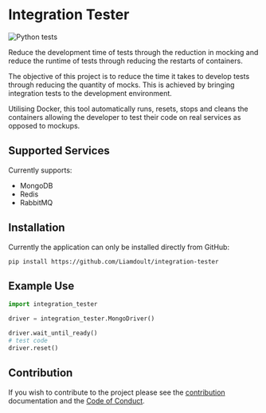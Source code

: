 # Integration Tester

![Python tests](https://github.com/Liamdoult/integration-tester/workflows/Python%20tests/badge.svg)

Reduce the development time of tests through the reduction in mocking and reduce the runtime of tests through reducing the restarts of containers.

The objective of this project is to reduce the time it takes to develop tests through reducing the quantity of mocks. This is achieved by bringing integration tests to the development environment.

Utilising Docker, this tool automatically runs, resets, stops and cleans the containers allowing the developer to test their code on real services as opposed to mockups.

## Supported Services
Currently supports:
- MongoDB
- Redis
- RabbitMQ

## Installation
Currently the application can only be installed directly from GitHub:

    pip install https://github.com/Liamdoult/integration-tester

## Example Use
``` python
import integration_tester

driver = integration_tester.MongoDriver()

driver.wait_until_ready()
# test code
driver.reset()
```

## Contribution
If you wish to contribute to the project please see the [contribution](https://github.com/Liamdoult/integration-tester/blob/master/CONTRIBUTION.md) documentation and the [Code of Conduct](https://github.com/Liamdoult/integration-tester/blob/master/CODE_OF_CONDUCT.md).
